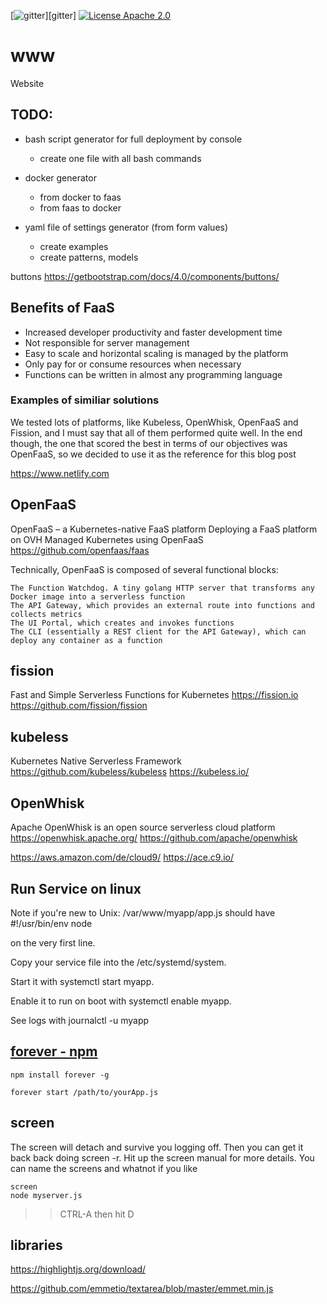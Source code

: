 [![gitter](https://badges.gitter.im/Join%20Chat.svg)][gitter]
[![License Apache 2.0](https://img.shields.io/badge/License-Apache%202.0-blue.svg?style=true)](http://www.apache.org/licenses/LICENSE-2.0)

# www
Website


## TODO:
+ bash script generator for full deployment by console
    + create one file with all bash commands
+ docker generator
    + from docker to faas
    + from faas to docker
    
+ yaml file of settings generator (from form values)
    + create examples
    + create patterns, models

buttons
https://getbootstrap.com/docs/4.0/components/buttons/



## Benefits of FaaS

+ Increased developer productivity and faster development time
+ Not responsible for server management
+ Easy to scale and horizontal scaling is managed by the platform
+ Only pay for or consume resources when necessary
+ Functions can be written in almost any programming language

### Examples of similiar solutions

We tested lots of platforms, like Kubeless, OpenWhisk, OpenFaaS and Fission, and I must say that all of them performed quite well. In the end though, the one that scored the best in terms of our objectives was OpenFaaS, so we decided to use it as the reference for this blog post

https://www.netlify.com


## OpenFaaS
OpenFaaS – a Kubernetes-native FaaS platform
Deploying a FaaS platform on OVH Managed Kubernetes using OpenFaaS
https://github.com/openfaas/faas

Technically, OpenFaaS is composed of several functional blocks:

    The Function Watchdog. A tiny golang HTTP server that transforms any Docker image into a serverless function
    The API Gateway, which provides an external route into functions and collects metrics
    The UI Portal, which creates and invokes functions
    The CLI (essentially a REST client for the API Gateway), which can deploy any container as a function
    

## fission
Fast and Simple Serverless Functions for Kubernetes
https://fission.io
https://github.com/fission/fission
 

## kubeless

Kubernetes Native Serverless Framework 
https://github.com/kubeless/kubeless
https://kubeless.io/

## OpenWhisk
Apache OpenWhisk is an open source serverless cloud platform 
https://openwhisk.apache.org/
https://github.com/apache/openwhisk

https://aws.amazon.com/de/cloud9/
https://ace.c9.io/


## Run Service on linux

Note if you're new to Unix: 
/var/www/myapp/app.js should have 
#!/usr/bin/env node
 
on the very first line.

Copy your service file into the /etc/systemd/system.

Start it with systemctl start myapp.

Enable it to run on boot with systemctl enable myapp.

See logs with journalctl -u myapp


## [forever - npm](https://www.npmjs.com/package/forever)

    npm install forever -g

    forever start /path/to/yourApp.js


## screen
The screen will detach and survive you logging off. Then you can get it back back doing screen -r. Hit up the screen manual for more details. You can name the screens and whatnot if you like

    screen
    node myserver.js
    
>>CTRL-A then hit D


## libraries
https://highlightjs.org/download/


https://github.com/emmetio/textarea/blob/master/emmet.min.js
